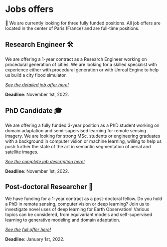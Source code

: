 # Jobs offers

📣 We are currently looking for three fully funded positions. All job offers are located in the center of Paris (France) and are full-time positions.

## Research Engineer 🛠

We are offering a 1-year contract as a Research Engineer working on procedural generation of cities. We are looking for a skilled specialist with experience either with procedural generation or with Unreal Engine to help us build a city flood simulator.

*[See the detailed job offer here!](https://nicolas.audebert.at/files/jobs/2022-Mage_ingenieur_en.pdf)*

**Deadline**: November 1st, 2022.

## PhD Candidate 🎓

We are offering a fully funded 3-year position as a PhD student working on domain adaptation and semi-supervised learning for remote sensing imagery. We are looking for strong MSc. students or engineering graduates with a background in computer vision or machine learning, willing to help us push further the state of the art in semantic segmentation of aerial and satellite images.

*[See the complete job description here!](https://nicolas.audebert.at/files/jobs/2022-Mage_doc_en.pdf)*

**Deadline**: November 1st, 2022.

## Post-doctoral Researcher 🥼

We have funding for a 1-year contract as a post-doctoral fellow. Do you hold a PhD in remote sensing, computer vision or deep learning? Join us to investigate novel uses of deep learning for Earth Observation! Various topics can be considered, from equivariant models and self-supervised learning to generative modeling and domain adaptation.

*[See the full offer here!](https://nicolas.audebert.at/files/jobs/2022-Mage_postdoc_en.pdf)*

**Deadline**: January 1st, 2022.

